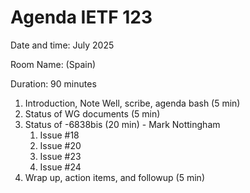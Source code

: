# Agenda IETF 123

Date and time: July 2025

Room Name: (Spain)

Duration: 90 minutes

1. Introduction, Note Well, scribe, agenda bash (5 min)
1. Status of WG documents (5 min)
1. Status of -6838bis (20 min) - Mark Nottingham
    1. Issue #18
    1. Issue #20
    2. Issue #23
    3. Issue #24 
1. Wrap up, action items, and followup (5 min)
